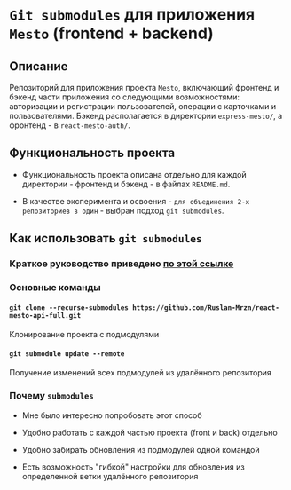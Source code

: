 # `Git submodules` для приложения `Mesto` (frontend + backend)

## Описание

Репозиторий для приложения проекта `Mesto`, включающий фронтенд и бэкенд части приложения со следующими возможностями: авторизации и регистрации пользователей, операции с карточками и пользователями. Бэкенд располагается в директории `express-mesto/`, а фронтенд - в `react-mesto-auth/`.

## Функциональность проекта

* Функциональность проекта описана отдельно для каждой директории - фронтенд и бэкенд - в файлах `README.md`.

* В качестве эксперимента и освоения - `для объединения 2-х репозиториев в один` - выбран подход `git submodules`.

## Как использовать `git submodules`

### Краткое руководство приведено [по этой ссылке](https://git-scm.com/book/ru/v2/%D0%98%D0%BD%D1%81%D1%82%D1%80%D1%83%D0%BC%D0%B5%D0%BD%D1%82%D1%8B-Git-%D0%9F%D0%BE%D0%B4%D0%BC%D0%BE%D0%B4%D1%83%D0%BB%D0%B8)

### Основные команды

#### `git clone --recurse-submodules https://github.com/Ruslan-Mrzn/react-mesto-api-full.git`
Клонирование проекта с подмодулями

#### `git submodule update --remote`
Получение изменений всех подмодулей из удалённого репозитория

### Почему `submodules`

* Мне было интересно попробовать этот способ

* Удобно работать с каждой частью проекта (front и back) отдельно

* Удобно забирать обновления из подмодулей одной командой

* Есть возможность "гибкой" настройки для обновления из определенной ветки удалённого репозитория
